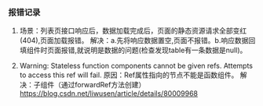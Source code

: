 
### 报错记录
1. 场景：列表页接口响应后，数据加载完成后，页面的静态资源请求全部变红(404),页面加载报错。
   解决：a.先将响应数据置空,页面不报错。b.响应数据回填组件时页面报错,就说明是数据的问题(检查发现table有一条数据是null)。


2. Warning: Stateless function components cannot be given refs. Attempts to access this ref will fail.
   原因：Ref属性指向的节点不能是函数组件。
   解决：子组件（通过forwardRef方法创建）
   https://blog.csdn.net/liwusen/article/details/80009968
